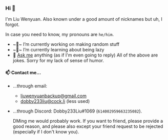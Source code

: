 ### Hi 👋

I'm Liu Wenyuan. Also known under a good amount of nicknames but uh, I forgot.

In case you need to know, my pronouns are `he/him`.

- ~🔭~ I’m currently working on making random stuff
- ~🌱~ I’m currently learning about being lazy
- 💬 [Ask me](../../issues) anything (as if I'm even going to reply)
All of the above are jokes. Sorry for my lack of sense of humor.

#### 📫 Contact me...
- ...through email:
  - liuwenyuanbackup@gmail.com
  - dobby233liu@cock.li (less used)
- ...through Discord: Dobby233Liu#1069 (`614002959663235082`).

  DMing me would probably work.
  If you want to friend, please provide a good reason, and please also except your friend request to be rejected (especially if I don't know you).
